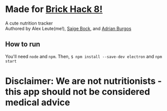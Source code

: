 # Made for [Brick Hack 8!](https://brickhack.io)
A cute nutrition tracker  
Authored by Alex Leute(me!), [Saige Bock](https://github.com/SaigeMoon), and [Adrian Burgos](https://github.com/awb8593)
## How to run
You'll need `node` and `npm`. Then, 
```$ npm install --save-dev electron```
and
```npm start```
# Disclaimer: We are not nutritionists - this app should not be considered medical advice
